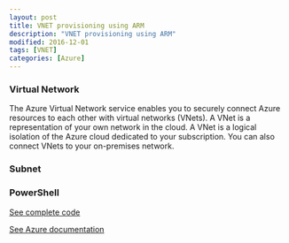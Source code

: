 ```yaml
---
layout: post
title: VNET provisioning using ARM
description: "VNET provisioning using ARM"
modified: 2016-12-01
tags: [VNET]
categories: [Azure]
---
```

### Virtual Network
The Azure Virtual Network service enables you to securely connect Azure resources to each other with virtual networks (VNets). A VNet is a representation of your own network in the cloud. A VNet is a logical isolation of the Azure cloud dedicated to your subscription. You can also connect VNets to your on-premises network.

### Subnet

### PowerShell

[See complete code](https://github.com/ajeetnewit/resources/blob/master/network/azure365.vnet.json)

[See Azure documentation](https://docs.microsoft.com/en-us/azure/virtual-network/virtual-networks-overview)
